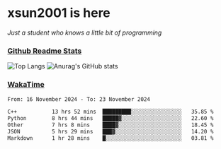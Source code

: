 # xsun2001 is here

*Just a student who knows a little bit of programming*

### [Github Readme Stats](https://github.com/anuraghazra/github-readme-stats)

![Top Langs](https://github-readme-stats.vercel.app/api/top-langs/?username=xsun2001&layout=compact&theme=radical) ![Anurag's GitHub stats](https://github-readme-stats.vercel.app/api?username=xsun2001&show_icons=true&theme=radical)

### [WakaTime](https://wakatime.com)

<!--START_SECTION:waka-->

```txt
From: 16 November 2024 - To: 23 November 2024

C++           13 hrs 52 mins  █████████░░░░░░░░░░░░░░░░   35.85 %
Python        8 hrs 44 mins   █████▓░░░░░░░░░░░░░░░░░░░   22.60 %
Other         7 hrs 8 mins    ████▓░░░░░░░░░░░░░░░░░░░░   18.45 %
JSON          5 hrs 29 mins   ███▓░░░░░░░░░░░░░░░░░░░░░   14.20 %
Markdown      1 hr 28 mins    █░░░░░░░░░░░░░░░░░░░░░░░░   03.81 %
```

<!--END_SECTION:waka-->
